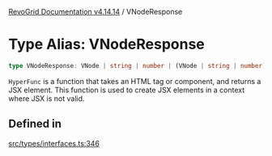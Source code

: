 [RevoGrid Documentation v4.14.14](README.md) / VNodeResponse

# Type Alias: VNodeResponse

```ts
type VNodeResponse: VNode | string | number | (VNode | string | number)[] | null | undefined;
```

`HyperFunc` is a function that takes an HTML tag or component, and returns a
JSX element. This function is used to create JSX elements in a context where
JSX is not valid.

## Defined in

[src/types/interfaces.ts:346](https://github.com/revolist/revogrid/blob/fdfe81f10fb07db00151f14190ac038aded766a8/src/types/interfaces.ts#L346)

